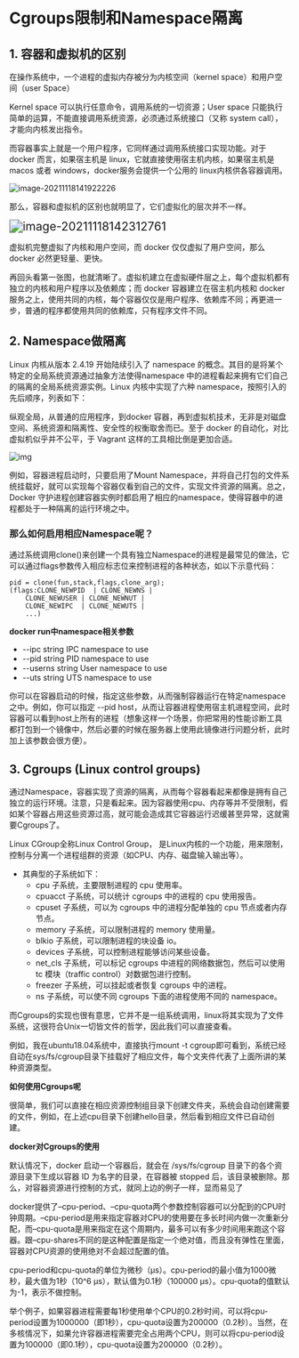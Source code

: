 # Cgroups限制和Namespace隔离

## 1. 容器和虚拟机的区别

在操作系统中，一个进程的虚拟内存被分为内核空间（kernel space）和用户空间（user Space）

Kernel space 可以执行任意命令，调用系统的一切资源；User space 只能执行简单的运算，不能直接调用系统资源，必须通过系统接口（又称 system call），才能向内核发出指令。

而容器事实上就是一个用户程序，它同样通过调用系统接口实现功能。对于 docker 而言，如果宿主机是 linux，它就直接使用宿主机内核，如果宿主机是 macos 或者 windows，docker服务会提供一个公用的 linux内核供各容器调用。



![image-20211118141922226](https://gitee.com/lzw657434763/pictures/raw/master/Blog/20211118141922.png)





那么，容器和虚拟机的区别也就明显了，它们虚拟化的层次并不一样。

<img src="https://gitee.com/lzw657434763/pictures/raw/master/Blog/20211118142312.png" alt="image-20211118142312761" style="zoom:150%;" />

虚拟机完整虚拟了内核和用户空间，而 docker 仅仅虚拟了用户空间，那么 docker 必然更轻量、更快。

再回头看第一张图，也就清晰了。虚拟机建立在虚拟硬件层之上，每个虚拟机都有独立的内核和用户程序以及依赖库；而 docker 容器建立在宿主机内核和 docker 服务之上，使用共同的内核，每个容器仅仅是用户程序、依赖库不同；再更进一步，普通的程序都使用共同的依赖库，只有程序文件不同。





## 2. Namespace做隔离

Linux 内核从版本 2.4.19 开始陆续引入了 namespace 的概念。其目的是将某个特定的全局系统资源通过抽象方法使得namespace 中的进程看起来拥有它们自己的隔离的全局系统资源实例。Linux 内核中实现了六种 namespace，按照引入的先后顺序，列表如下：

纵观全局，从普通的应用程序，到docker 容器，再到虚拟机技术，无非是对磁盘空间、系统资源和隔离性、安全性的权衡取舍而已。至于 docker 的自动化，对比虚拟机似乎并不公平，于 Vagrant 这样的工具相比倒是更加合适。

![img](https://gitee.com/lzw657434763/pictures/raw/master/Blog/20211118142909.jpg)

例如，容器进程启动时，只要启用了Mount Namespace，并将自己打包的文件系统挂载好，就可以实现每个容器仅看到自己的文件，实现文件资源的隔离。总之，Docker 守护进程创建容器实例时都启用了相应的namespace，使得容器中的进程都处于一种隔离的运行环境之中。

### **那么如何启用相应Namespace呢？**

通过系统调用clone()来创建一个具有独立Namespace的进程是最常见的做法，它可以通过flags参数传入相应标志位来控制进程的各种状态，如以下示意代码：

```
pid = clone(fun,stack,flags,clone_arg);
(flags:CLONE_NEWPID  | CLONE_NEWNS |
    CLONE_NEWUSER | CLONE_NEWNUT |
    CLONE_NEWIPC  | CLONE_NEWUTS |
    ...)
```

**docker run中namespace相关参数**

- --ipc string IPC namespace to use
- --pid string PID namespace to use
- --userns string User namespace to use
- --uts string UTS namespace to use

你可以在容器启动的时候，指定这些参数，从而强制容器运行在特定namespace之中。例如，你可以指定 --pid host，从而让容器进程使用宿主机进程空间，此时容器可以看到host上所有的进程（想象这样一个场景，你把常用的性能诊断工具都打包到一个镜像中，然后必要的时候在服务器上使用此镜像进行问题分析，此时加上该参数会很方便）。







## 3. Cgroups (Linux control groups)

通过Namespace，容器实现了资源的隔离，从而每个容器看起来都像是拥有自己独立的运行环境。注意，只是看起来。因为容器使用cpu、内存等并不受限制，假如某个容器占用这些资源过高，就可能会造成其它容器运行迟缓甚至异常，这就需要Cgroups了。



Linux CGroup全称Linux Control Group， 是Linux内核的一个功能，用来限制，控制与分离一个进程组群的资源（如CPU、内存、磁盘输入输出等）。

- 其典型的子系统如下：
  - cpu 子系统，主要限制进程的 cpu 使用率。
  - cpuacct 子系统，可以统计 cgroups 中的进程的 cpu 使用报告。
  - cpuset 子系统，可以为 cgroups 中的进程分配单独的 cpu 节点或者内存节点。
  - memory 子系统，可以限制进程的 memory 使用量。
  - blkio 子系统，可以限制进程的块设备 io。
  - devices 子系统，可以控制进程能够访问某些设备。
  - net_cls 子系统，可以标记 cgroups 中进程的网络数据包，然后可以使用 tc 模块（traffic control）对数据包进行控制。
  - freezer 子系统，可以挂起或者恢复 cgroups 中的进程。
  - ns 子系统，可以使不同 cgroups 下面的进程使用不同的 namespace。



而Cgroups的实现也很有意思，它并不是一组系统调用，linux将其实现为了文件系统，这很符合Unix一切皆文件的哲学，因此我们可以直接查看。

例如，我在ubuntu18.04系统中，直接执行mount -t cgroup即可看到，系统已经自动在sys/fs/cgroup目录下挂载好了相应文件，每个文夹件代表了上面所讲的某种资源类型。



**如何使用Cgroups呢**

很简单，我们可以直接在相应资源控制组目录下创建文件夹，系统会自动创建需要的文件，例如，在上述cpu目录下创建hello目录，然后看到相应文件已自动创建。



**docker对Cgroups的使用**

默认情况下，docker 启动一个容器后，就会在 /sys/fs/cgroup 目录下的各个资源目录下生成以容器 ID 为名字的目录，在容器被 stopped 后，该目录被删除。那么，对容器资源进行控制的方式，就同上边的例子一样，显而易见了



docker提供了–cpu-period、–cpu-quota两个参数控制容器可以分配到的CPU时钟周期。–cpu-period是用来指定容器对CPU的使用要在多长时间内做一次重新分配，而–cpu-quota是用来指定在这个周期内，最多可以有多少时间用来跑这个容器。跟–cpu-shares不同的是这种配置是指定一个绝对值，而且没有弹性在里面，容器对CPU资源的使用绝对不会超过配置的值。

cpu-period和cpu-quota的单位为微秒（μs）。cpu-period的最小值为1000微秒，最大值为1秒（10^6 μs），默认值为0.1秒（100000 μs）。cpu-quota的值默认为-1，表示不做控制。

举个例子，如果容器进程需要每1秒使用单个CPU的0.2秒时间，可以将cpu-period设置为1000000（即1秒），cpu-quota设置为200000（0.2秒）。当然，在多核情况下，如果允许容器进程需要完全占用两个CPU，则可以将cpu-period设置为100000（即0.1秒），cpu-quota设置为200000（0.2秒）。
